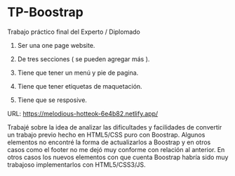 # TP-Boostrap

Trabajo práctico final del Experto / Diplomado

1) Ser una one page website.

2) De tres secciones ( se pueden agregar más ).

3) Tiene que tener un menú y pie de pagina.

4) Tiene que tener etiquetas de maquetación.

5) Tiene que se resposive.

URL: https://melodious-hotteok-6e4b82.netlify.app/

Trabajé sobre la idea de analizar las dificultades y facilidades de convertir un trabajo previo hecho en HTML5/CSS puro con Boostrap.
Algunos elementos no encontré la forma de actualizarlos a Boostrap y en otros casos como el footer no me dejó muy conforme con relación al anterior.
En otros casos los nuevos elementos con que cuenta Boostrap habría sido muy trabajoso implementarlos con HTML5/CSS3/JS.
